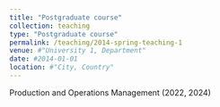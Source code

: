 ```yaml
---
title: "Postgraduate course"
collection: teaching
type: "Postgraduate course"
permalink: /teaching/2014-spring-teaching-1
venue: #"University 1, Department"
date: #2014-01-01
location: #"City, Country"
---
```


Production and Operations Management (2022, 2024)
